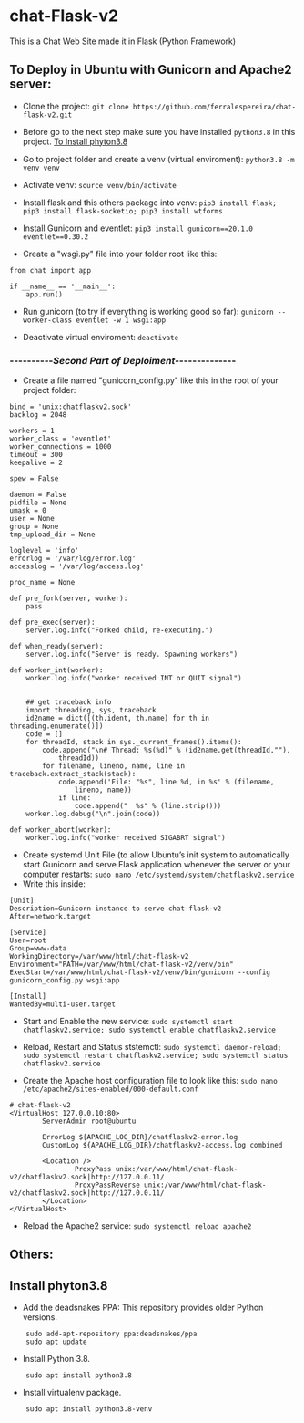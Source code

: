 # chat-Flask-v2
This is a Chat Web Site made it in Flask (Python Framework)

## To Deploy in Ubuntu with Gunicorn and Apache2 server:

* Clone the project:
`git clone https://github.com/ferralespereira/chat-flask-v2.git`

* Before go to the next step make sure you have installed `python3.8` in this project. <a href="#Install phyton3.8">To Install phyton3.8</a>
* Go to project folder and create a venv (virtual enviroment):
`python3.8 -m venv venv`

* Activate venv:
`source venv/bin/activate`

* Install flask and this others package into venv:
`pip3 install flask; pip3 install flask-socketio; pip3 install wtforms`

* Install Gunicorn and eventlet:
`pip3 install gunicorn==20.1.0 eventlet==0.30.2`

* Create a "wsgi.py" file into your folder root like this:
```
from chat import app

if __name__ == '__main__':
    app.run() 

```

* Run gunicorn (to try if everything is working good so far):
`gunicorn --worker-class eventlet -w 1 wsgi:app`

* Deactivate virtual enviroment:
`deactivate`

### ----------*Second Part of Deploiment*--------------


* Create a file named "gunicorn_config.py" like this in the root of your project folder:
```
bind = 'unix:chatflaskv2.sock'
backlog = 2048

workers = 1
worker_class = 'eventlet'
worker_connections = 1000
timeout = 300
keepalive = 2

spew = False

daemon = False
pidfile = None
umask = 0
user = None
group = None
tmp_upload_dir = None

loglevel = 'info'
errorlog = '/var/log/error.log'
accesslog = '/var/log/access.log'

proc_name = None

def pre_fork(server, worker):
    pass

def pre_exec(server):
    server.log.info("Forked child, re-executing.")

def when_ready(server):
    server.log.info("Server is ready. Spawning workers")

def worker_int(worker):
    worker.log.info("worker received INT or QUIT signal")


    ## get traceback info
    import threading, sys, traceback
    id2name = dict([(th.ident, th.name) for th in threading.enumerate()])
    code = []
    for threadId, stack in sys._current_frames().items():
        code.append("\n# Thread: %s(%d)" % (id2name.get(threadId,""),
            threadId))
        for filename, lineno, name, line in traceback.extract_stack(stack):
            code.append('File: "%s", line %d, in %s' % (filename,
                lineno, name))
            if line:
                code.append("  %s" % (line.strip()))
    worker.log.debug("\n".join(code))

def worker_abort(worker):
    worker.log.info("worker received SIGABRT signal")
```

* Create systemd Unit File (to allow Ubuntu’s init system to automatically start Gunicorn and serve Flask application whenever the server or your computer restarts:
`sudo nano /etc/systemd/system/chatflaskv2.service`
* Write this inside:
```
[Unit]
Description=Gunicorn instance to serve chat-flask-v2
After=network.target

[Service]
User=root
Group=www-data
WorkingDirectory=/var/www/html/chat-flask-v2
Environment="PATH=/var/www/html/chat-flask-v2/venv/bin"
ExecStart=/var/www/html/chat-flask-v2/venv/bin/gunicorn --config gunicorn_config.py wsgi:app

[Install]
WantedBy=multi-user.target
```

* Start and Enable the new service:
`sudo systemctl start chatflaskv2.service; sudo systemctl enable chatflaskv2.service`

* Reload, Restart and Status ststemctl:
`sudo systemctl daemon-reload; sudo systemctl restart chatflaskv2.service; sudo systemctl status chatflaskv2.service`

* Create the Apache host configuration file to look like this:
`sudo nano /etc/apache2/sites-enabled/000-default.conf`
```
# chat-flask-v2
<VirtualHost 127.0.0.10:80>
        ServerAdmin root@ubuntu

        ErrorLog ${APACHE_LOG_DIR}/chatflaskv2-error.log
        CustomLog ${APACHE_LOG_DIR}/chatflaskv2-access.log combined

        <Location />
                ProxyPass unix:/var/www/html/chat-flask-v2/chatflaskv2.sock|http://127.0.0.11/
                ProxyPassReverse unix:/var/www/html/chat-flask-v2/chatflaskv2.sock|http://127.0.0.11/
        </Location>
</VirtualHost>
```

* Reload the Apache2 service:
`sudo systemctl reload apache2`

## Others:

### <h2 id="Install phyton3.8">Install phyton3.8</h2>
* Add the deadsnakes PPA: This repository provides older Python versions.
```
    sudo add-apt-repository ppa:deadsnakes/ppa
    sudo apt update
```
* Install Python 3.8.
```
    sudo apt install python3.8
```
* Install virtualenv package. 
```
    sudo apt install python3.8-venv
```